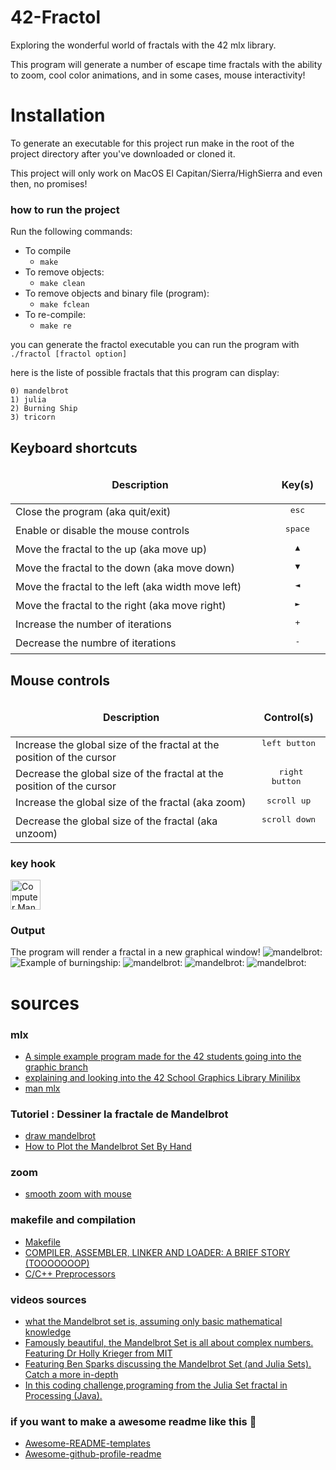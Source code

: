 # 42-Fractol
Exploring the wonderful world of fractals with the 42 mlx library.

This program will generate a number of escape time fractals with the ability to zoom, cool color animations, and in some cases, mouse interactivity!
# Installation
To generate an executable for this project run make in the root of the project directory after you've downloaded or cloned it.

This project will only work on MacOS El Capitan/Sierra/HighSierra and even then, no promises!

### how to run the project 
Run the following commands:

* To compile
	- `make`
* To remove objects:
	- `make clean`
* To remove objects and binary file (program):
	- `make fclean`
* To re-compile:
	- `make re`

you can generate the fractol executable you can run the program with ```./fractol [fractol option]```

here is the liste of possible fractals that this program can display:
```
0) mandelbrot
1) julia
2) Burning Ship
3) tricorn 
```

## Keyboard shortcuts

<table width="100%">
<thead>
<tr>
<td width="65%" height="60px" align="center" cellpadding="0">
<strong>Description</strong>
</td>
<td width="10%" align="center" cellpadding="0">
<span style="width:70px">&nbsp;</span><strong>Key(s)</strong><span style="width:50px">&nbsp;</span>
</td>
</tr>
</thead>
<tbody>
<tr>
<td valign="top" height="30px">Close the program (aka quit/exit)</td>
<td valign="top" align="center"><kbd>&nbsp;esc&nbsp;</kbd></td>
</tr>
<tr>
<td valign="top" height="30px">Enable or disable the mouse controls</td>
<td valign="top" align="center"><kbd>&nbsp;space&nbsp;</kbd>
</tr>
<tr>
<td valign="top" height="30px">Move the fractal to the up (aka move up)</td>
<td valign="top" align="center"><kbd>&nbsp;▲&nbsp;</kbd></td>
</tr>
<tr>
<td valign="top" height="30px">Move the fractal to the down (aka move down)</td>
<td valign="top" align="center"><kbd>&nbsp;▼&nbsp;</kbd></td>
</tr>
<tr>
<td valign="top" height="30px">Move the fractal to the left (aka width move left)</td>
<td valign="top" align="center"><kbd>&nbsp;◄&nbsp;</kbd></td>
</tr>
<tr>
<td valign="top" height="30px">Move the fractal to the right (aka move right)</td>
<td valign="top" align="center"><kbd>&nbsp;►&nbsp;</kbd></td>
</tr>
<tr>
<td valign="top" height="30px">Increase the number of iterations</td>
<td valign="top" align="center"><kbd>&nbsp;+&nbsp;</kbd></td>
</tr>
<tr>
<td valign="top" height="30px">Decrease the numbre of iterations</td>
<td valign="top" align="center"><kbd>&nbsp;-&nbsp;</kbd></td>
</tr>
</tbody>
</table>

## Mouse controls

<table width="100%">
<thead>
<tr>
<td width="60%" height="60px" align="center" cellpadding="0">
<strong>Description</strong>
</td>
<td width="10%" align="center" cellpadding="0">
<span style="width:70px">&nbsp;</span><strong>Control(s)</strong><span style="width:50px">&nbsp;</span>
</td>
</tr>
</thead>
<tbody>
<tr>
<td valign="top" height="30px">Increase the global size of the fractal at the position of the cursor</td>
<td valign="top" align="center"><kbd>&nbsp;left button&nbsp;</kbd></td>
</tr>
<tr>
<td valign="top" height="30px">Decrease the global size of the fractal at the position of the cursor</td>
<td valign="top" align="center"><kbd>&nbsp;right button&nbsp;</kbd></td>
</tr>
<tr>
<td valign="top" height="30px">Increase the global size of the fractal (aka zoom)</td>
<td valign="top" align="center"><kbd>&nbsp;scroll up&nbsp;</kbd></td>
</tr>
<tr>
<td valign="top" height="30px">Decrease the global size of the fractal (aka unzoom)</td>
<td valign="top" align="center"><kbd>&nbsp;scroll down&nbsp;</kbd></td>
</tr>
</tbody>
</table>

### key hook 
<img src="https://github.com/raja-moukhass/fractol/blob/master/images/hook.png" alt="Computer Man" style="width:48px;height:48px;">

### Output
The program will render a fractal in a new graphical window!
![mandelbrot:](https://github.com/raja-moukhass/fractol/blob/master/images/mandelbrot.png)
![Example of burningship:](https://github.com/raja-moukhass/fractol/blob/master/images/burningship.png)
![mandelbrot:](https://github.com/raja-moukhass/fractol/blob/master/images/mandlebrot.png)
![mandelbrot:](https://github.com/raja-moukhass/fractol/blob/master/images/julia.png)
![mandelbrot:](https://github.com/raja-moukhass/fractol/blob/master/images/iteration.png)






# sources

### mlx
- <a href="https://github.com/keuhdall/images_example">A simple example program made for the 42 students going into the graphic branch</a>
- <a href="https://github.com/qst0/ft_libgfx"> explaining and looking into the 42 School Graphics Library Minilibx</a>
- <a href="https://qst0.github.io/ft_libgfx/man_mlx_new_window.html"> man mlx</a>


### Tutoriel : Dessiner la fractale de Mandelbrot
- <a href="http://sdz.tdct.org/sdz/dessiner-la-fractale-de-mandelbrot.html?fbclid=IwAR0abKda4KXEbe7Cle1rxME04v48rH4WvZR10jhebNGEQd2yZVU0bfX2mN0">draw mandelbrot</a>
- <a href="https://www.wikihow.com/Plot-the-Mandelbrot-Set-By-Hand">How to Plot the Mandelbrot Set By Hand</a>
### zoom
- <a href="https://stackoverflow.com/questions/41796832/smooth-zoom-with-mouse-in-mandelbrot-set-c">smooth zoom with mouse</a>
### makefile and compilation 
- <a href="https://www.cs.swarthmore.edu/~newhall/unixhelp/howto_makefiles.html#using">Makefile</a>
- <a href="https://www.tenouk.com/ModuleW.html">COMPILER, ASSEMBLER, LINKER AND LOADER:
A BRIEF STORY (TOOOOOOOP)</a>
- <a href="https://www.geeksforgeeks.org/cc-preprocessors/">C/C++ Preprocessors</a>
### videos sources
- <a href="https://www.youtube.com/watch?v=0YaYmyfy9Z4&ab_channel=fenby1976">what the Mandelbrot set is, assuming only basic mathematical knowledge</a>
- <a href="https://www.youtube.com/watch?v=NGMRB4O922I&t=15s&ab_channel=Numberphile">Famously beautiful, the Mandelbrot Set is all about complex numbers. Featuring Dr Holly Krieger from MIT</a>
- <a href="https://www.youtube.com/watch?v=FFftmWSzgmk&t=425s&ab_channel=Numberphile">Featuring Ben Sparks discussing the Mandelbrot Set (and Julia Sets). Catch a more in-depth </a>
- <a href="https://www.youtube.com/watch?v=fAsaSkmbF5s&t=605s&ab_channel=TheCodingTrain">In this coding challenge,programing from the Julia Set fractal in Processing (Java).</a>
### if you want to make a awesome readme like this :hand_over_mouth:
- <a href="https://github.com/elangosundar/awesome-README-templates">Awesome-README-templates</a>
- <a href="https://github.com/abhisheknaiidu/awesome-github-profile-readme#dynamic-realtime-">Awesome-github-profile-readme</a>

